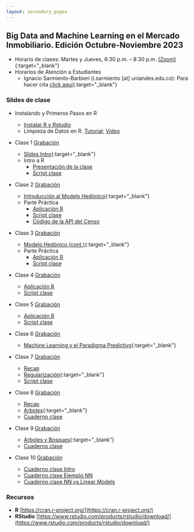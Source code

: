 ```yaml
---
layout: secondary_pages
---
```


## Big Data and Machine Learning en el Mercado Inmobiliario. Edición Octubre-Noviembre 2023 


- Horario de clases: Martes y Jueves, 6:30 p.m. – 8:30 p.m. [(Zoom)](https://uniandes-edu-co.zoom.us/j/84617981754){:target="_blank"}
- Horarios de Atención a Estudiantes
	- Ignacio Sarmiento-Barbieri (i.sarmiento [at] uniandes.edu.co): Para hacer cita [click aqui](https://outlook.office.com/bookwithme/user/cdca34ff845f42149e31e40ddeaa60fa@uniandes.edu.co?anonymous&ep=plink){:target="_blank"}


### Slides de clase

- Instalando y Primeros Pasos en R
	- [Instalar R y Rstudio](https://htmlpreview.github.io/?https://github.com/ignaciomsarmiento/ignaciomsarmiento.github.io/blob/master/teaching/BDML/01_Instalar_R.html)
	- Limpieza de Datos en R. [Tutorial](https://htmlpreview.github.io/?https://github.com/ignaciomsarmiento/ignaciomsarmiento.github.io/blob/master/teaching/BDML/03_Data_Cleaning.html); [Video](https://uniandes-my.sharepoint.com/:v:/g/personal/i_sarmiento_uniandes_edu_co/EQsE3ysUrJJFhG0n63rn5EIB1e5R8JULCrC0Bsk0-exWVQ?e=J7YKmr)


- Clase 1 [Grabación](https://uniandes-edu-co.zoom.us/rec/share/A-8cxfMcWVnwLGtsCCxZkvKFeD55k9j5GZ5EL67UqDQ-K9oii8LL4vpantxwBRp6.KL77FvLER8w9JReI)
	- [Slides Intro](BDML/Lecture1.pdf){:target="_blank"}
	- Intro a R
		- [Presentación de la clase](https://clase-01-lectures-r-big-data-real-state-202302-b50e0d7fc6c6ab39.gitlab.io)
		- [Script clase](https://gitlab.com/lectures-r/big-data-real-state-202302/clase-01/-/archive/main/clase-01-main.zip?path=clase-01)


	
- Clase 2 [Grabación](https://uniandes-edu-co.zoom.us/rec/share/A-8cxfMcWVnwLGtsCCxZkvKFeD55k9j5GZ5EL67UqDQ-K9oii8LL4vpantxwBRp6.KL77FvLER8w9JReI)
	- [Introducción al Modelo Hedónico](BDML/Lecture2.pdf){:target="_blank"}
	- Parte Práctica
		- [Aplicación R](https://clase-02-lectures-r-big-data-real-state-202302-274e1588aa2e8db7.gitlab.io/)
		- [Script clase](https://gitlab.com/lectures-r/big-data-real-state-202302/clase-02/-/archive/main/clase-02-main.zip?path=clase_02)
		- [Código de la API del Censo](http://api.census.gov/data/key_signup.html)


- Clase 3 [Grabación](https://uniandes-edu-co.zoom.us/rec/share/s_R4Bf2RCYw14Z2NvW7nv62CHuSFW5h9ThcTaM7e1zzJUQR90JC0uXtqonrddQUr.-sce7zPEuUYQzHc7)
	- [Modelo Hedónico (cont.)](BDML/Lecture3.pdf){:target="_blank"}
	- Parte Práctica
		- [Aplicación R](https://htmlpreview.github.io/?https://github.com/ignaciomsarmiento/ignaciomsarmiento.github.io/blob/master/teaching/BDML/Clase3.html)
		- [Script clase](https://gitlab.com/lectures-r/big-data-real-state-202301/clase-03/-/archive/main/clase-03-main.zip?path=clase-03)

- Clase 4 [Grabación](https://uniandes-edu-co.zoom.us/rec/share/ikC5eNUKnO017wj3__MjiisBVismfREzIkeTn7Xv3fu0JTRRTOqzAmBe7VunMjy6.xCColRm9bq_MdxzX)
	- [Aplicación R](https://htmlpreview.github.io/?https://github.com/ignaciomsarmiento/ignaciomsarmiento.github.io/blob/master/teaching/BDML/Clase4.html)
	- [Script clase](https://gitlab.com/lectures-r/big-data-real-state-202301/clase-04/-/archive/main/clase-04-main.zip?path=clase-04)

- Clase 5 [Grabación](https://uniandes-edu-co.zoom.us/rec/share/YQW98pg5uh7YcbdYGUSyv7yZ1to2glsn5qEvcr1G70zTcfByo3NEKTM_buIuWgI.IBdDHxM9bMc_YjJn)
	- [Aplicación R](https://htmlpreview.github.io/?https://github.com/ignaciomsarmiento/ignaciomsarmiento.github.io/blob/master/teaching/BDML/Clase5.html)
	- [Script clase](https://gitlab.com/lectures-r/big-data-real-state-202301/clase-05/-/archive/main/clase-05-main.zip?path=clase-05)


- Clase	6 [Grabación](https://uniandes-edu-co.zoom.us/rec/share/l-2CHeEAaEM28IzDSJjGOpITu-HmkJ0Fd5tJQtz8Pg_CIc71T4Zw17QXLVzdhP1K.kjrFpJUD6La06OyE)
	- [Machine Learning y el Paradigma Predictivo](BDML/Lecture6.pdf){:target="_blank"}



- Clase 7  [Grabación](https://uniandes-edu-co.zoom.us/rec/share/XtZuA5bTgSZqr2NelFdZyHS5iiFOl0Gc2OVjjc2yCBwDgkTeRSGiz9yVwmHC7Vdj.bWnuCiy0yFuNfMc8)
	- [Recap](https://github.com/ignaciomsarmiento/ignaciomsarmiento.github.io/blob/master/teaching/BDML/L07_Recap.ipynb)
	- [Regularización](BDML/Lecture7.pdf){:target="_blank"} 
	- [Script clase](https://github.com/ignaciomsarmiento/ignaciomsarmiento.github.io/blob/master/teaching/BDML/scriptclase7.R)

- Clase 8  [Grabación](https://uniandes-edu-co.zoom.us/rec/share/EVxKay7AG1Rr9Dv-8cGBXs4FQfA-MyfHLp0GWd3yI_VZJK8kY8EYKAzm65FpHbwv.R7tjhtsnRZhluEMJ)
	- [Recap](https://github.com/ignaciomsarmiento/ignaciomsarmiento.github.io/blob/master/teaching/BDML/Notebook_SS08_Ridge.ipynb)
	- [Arboles](BDML/Lecture08.pdf){:target="_blank"} 
	- [Cuaderno clase](https://github.com/ignaciomsarmiento/ignaciomsarmiento.github.io/blob/master/teaching/BDML/Notebook_SS08_arboles.ipynb)



- Clase 9 [Grabación](https://uniandes-edu-co.zoom.us/rec/share/BcyW4n9KNGWjiKusYA9_USsaDEu11OD_EuzHYMMKy_Sje-mM_MkysSOlwNb0udyO.OVhHUPmw_qtRV1fF)
	- [Arboles y Bosques](BDML/Lecture09.pdf){:target="_blank"} 
	- [Cuaderno clase](https://github.com/ignaciomsarmiento/ignaciomsarmiento.github.io/blob/master/teaching/BDML/Notebook_SS09_arboles_bosques.ipynb)


- Clase 10 [Grabación](https://uniandes-edu-co.zoom.us/rec/share/utGELmW0V1l7BQcQJMFmyucM-G8JZBEt0sKjRRGzx34o_rAYUfjxCRKpbu8KTELm.cBlbSiRJKI1wMI5Z)
	- [Cuaderno clase Intro](https://github.com/ignaciomsarmiento/ignaciomsarmiento.github.io/blob/master/teaching/BDML/Notebook_SS10_XOR.ipynb)
	- [Cuaderno clase Ejemplo NN](https://github.com/ignaciomsarmiento/ignaciomsarmiento.github.io/blob/master/teaching/BDML/Notebook_SS10_NN.ipynb)
	- [Cuaderno clase NN vs Linear Models](https://github.com/ignaciomsarmiento/ignaciomsarmiento.github.io/blob/master/teaching/BDML/Notebook_SS10_OLS_Deep.ipynb)

	
### Recursos

- **R**  [https://cran.r-project.org/](https://cran.r-project.org/)
- **RStudio**  [https://www.rstudio.com/products/rstudio/download/](https://www.rstudio.com/products/rstudio/download/)

